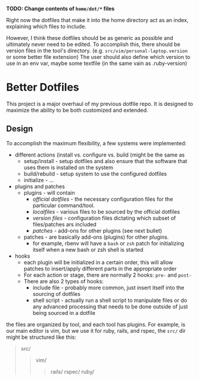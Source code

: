 
__TODO: Change contents of `home/dot/*` files__

Right now the dotfiles that make it into the home directory act as an index,
explaining which files to include.

However, I think these dotfiles should be as generic as possible and ultimately
never need to be edited.  To accomplish this, there should be version files in
the tool's directory.  (e.g. `src/vim/personal-laptop.version` or some better
file extension)  The user should also define which version to use in an env var,
maybe some textfile (in the same vain as .ruby-version)


# Better Dotfiles

This project is a major overhaul of my previous dotfile
repo. It is designed to maximize the ability to be both
customized and extended.

## Design

To accomplish the maximum flexibility, a few systems were implemented:

* different actions (install vs. configure vs. build (might be the same as
  * setup/install - setup dotfiles and also ensure that the software that uses them is
    installed on the system
  * build/rebuild - setup system to use the configured dotfiles
  * initialize - ...
* plugins and patches
  * plugins - will contain
    * _official dotfiles_ - the necessary configuration
      files for the particular command/tool.
    * _localfiles_ - various files to be sourced by the official dotfiles
    * _version files_ - configuration files dictating which
      subset of files/patches ars included
    * _patches_ - add-ons for other plugins (see next bullet)
  * patches - are basically add-ons (plugins) for other plugins.
    * for example, rbenv will have a `bash` or `zsh` patch for initializing
      itself when a new bash or zsh shell is started
* hooks
  * each plugin will be initialized in a certain order, this will allow patches
    to insert/apply different parts in the appropriate order
  * For each action or stage, there are normally 2 hooks: `pre-` and `post-`
  * There are also 2 types of hooks:
    * include file - probably more common, just insert itself into the sourcing
      of dotfiles
    * shell script - actually run a shell script to manipulate files or do any
      advanced processing that needs to be done outside of just being sourced in
      a dotfile

the files are organized by tool, and each tool has plugins.
For example, is our main editor is vim, but we use it for
ruby, rails, and rspec, the `src/` dir might be structured
like this:

> src/
>> vim/
>>> rails/
>>> rspec/
>>> ruby/
